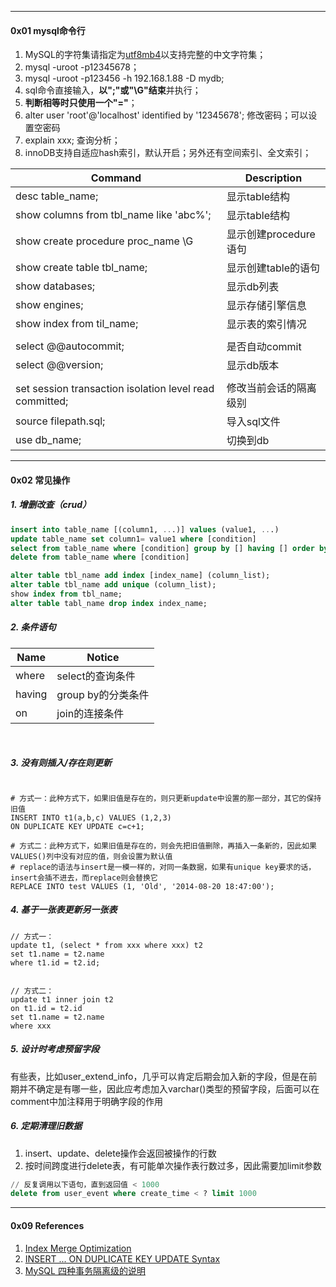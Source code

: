 

------

#### 0x01 mysql命令行

1. MySQL的字符集请指定为[utf8mb4](https://dev.mysql.com/doc/refman/5.6/en/charset-unicode-utf8mb4.html)以支持完整的中文字符集；
2. mysql -uroot -p12345678；
3. mysql -uroot -p123456 -h 192.168.1.88 -D mydb;
4. sql命令直接输入，**以";"或"\G"结束**并执行；
5. **判断相等时只使用一个"="**；
6. alter user 'root'@'localhost' identified by '12345678'; 修改密码；可以设置空密码
7. explain xxx; 查询分析；
8. innoDB支持自适应hash索引，默认开启；另外还有空间索引、全文索引；




| Command            | Description                                                  |
| ------------------ | ------------------------------------------------------------ |
| desc table_name; | 显示table结构                                       |
| show columns from tbl_name like 'abc%'; | 显示table结构 |
| show create procedure proc_name \G | 显示创建procedure语句 |
| show create table tbl_name; | 显示创建table的语句 |
| show databases; | 显示db列表 |
| show engines; | 显示存储引擎信息 |
| show index from til_name; | 显示表的索引情况 |
|  |  |
| select @@autocommit; | 是否自动commit |
| select @@version; | 显示db版本 |
|  |  |
| set session transaction isolation level read committed; | 修改当前会话的隔离级别 |
| source filepath.sql; | 导入sql文件 |
| use db_name; | 切换到db |



------

#### 0x02 常见操作

##### 1. 增删改查（crud）



```sql
insert into table_name [(column1, ...)] values (value1, ...)
update table_name set column1= value1 where [condition]
select from table_name where [condition] group by [] having [] order by [] desc
delete from table_name where [condition]

alter table tbl_name add index [index_name] (column_list);
alter table tbl_name add unique (column_list);
show index from tbl_name;
alter table tabl_name drop index index_name;
```



##### 2. 条件语句

| Name   | Notice             |
| ------ | ------------------ |
| where  | select的查询条件   |
| having | group by的分类条件 |
| on     | join的连接条件     |

​    

##### 3. 没有则插入/存在则更新

```mysql

# 方式一：此种方式下，如果旧值是存在的，则只更新update中设置的那一部分，其它的保持旧值
INSERT INTO t1(a,b,c) VALUES (1,2,3)
ON DUPLICATE KEY UPDATE c=c+1;

# 方式二：此种方式下，如果旧值是存在的，则会先把旧值删除，再插入一条新的，因此如果VALUES()列中没有对应的值，则会设置为默认值
# replace的语法与insert是一模一样的，对同一条数据，如果有unique key要求的话，insert会插不进去，而replace则会替换它 
REPLACE INTO test VALUES (1, 'Old', '2014-08-20 18:47:00');

```



##### 4. 基于一张表更新另一张表

```mysql
// 方式一：
update t1, (select * from xxx where xxx) t2
set t1.name = t2.name
where t1.id = t2.id;


// 方式二：
update t1 inner join t2
on t1.id = t2.id
set t1.name = t2.name
where xxx
```



##### 5. 设计时考虑预留字段

有些表，比如user_extend_info，几乎可以肯定后期会加入新的字段，但是在前期并不确定是有哪一些，因此应考虑加入varchar()类型的预留字段，后面可以在comment中加注释用于明确字段的作用



##### 6. 定期清理旧数据

1. insert、update、delete操作会返回被操作的行数
2. 按时间跨度进行delete表，有可能单次操作表行数过多，因此需要加limit参数

```sql
// 反复调用以下语句，直到返回值 < 1000
delete from user_event where create_time < ? limit 1000
```



------

#### 0x09 References

1. [Index Merge Optimization](https://dev.mysql.com/doc/refman/8.0/en/index-merge-optimization.html)
2. [INSERT ... ON DUPLICATE KEY UPDATE Syntax](https://dev.mysql.com/doc/refman/8.0/en/insert-on-duplicate.html)
3. [MySQL 四种事务隔离级的说明](https://www.cnblogs.com/zhoujinyi/p/3437475.html)